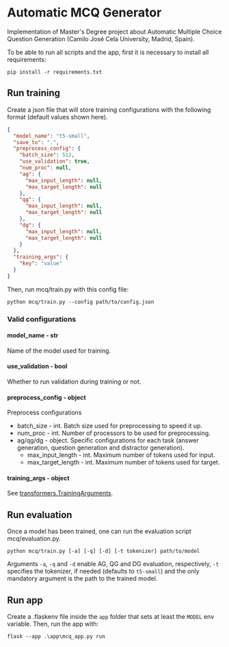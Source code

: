 # Automatic MCQ Generator
Implementation of Master's Degree project about Automatic Multiple Choice
Question Generation (Camilo José Cela University, Madrid, Spain).

To be able to run all scripts and the app, first it is necessary to install all
requirements:
```shell
pip install -r requirements.txt
```

## Run training
Create a json file that will store training configurations with the following
format (default values shown here).

```json
{
  "model_name": "t5-small",
  "save_to": ".",
  "preprocess_config": {
    "batch_size": 512,
    "use_validation": true,
    "num_proc": null,
    "ag": {
      "max_input_length": null,
      "max_target_length": null
    },
    "qg": {
      "max_input_length": null,
      "max_target_length": null
    },
    "dg": {
      "max_input_length": null,
      "max_target_length": null
    }
  },
  "training_args": {
    "key": "value"
  }
}
```
Then, run mcq/train.py with this config file:
```shell
python mcq/train.py --config path/to/config.json
```

### Valid configurations
#### model_name - str
Name of the model used for training.

#### use_validation - bool
Whether to run validation during training or not.

#### preprocess_config - object
Preprocess configurations

- batch_size - int. Batch size used for preprocessing to speed it up.
- num_proc - int. Number of processors to be used for preprocessing.
- ag/qg/dg - object. Specific configurations for each task (answer generation, 
  question generation and distractor generation).
  - max_input_length - int. Maximum number of tokens used for input.
  - max_target_length - int. Maximum number of tokens used for target.

#### training_args - object
See [transformers.TrainingArguments](https://huggingface.co/docs/transformers/v4.22.1/en/main_classes/trainer#transformers.TrainingArguments).

## Run evaluation
Once a model has been trained, one can run the evaluation script
mcq/evaluation.py.
```shell
python mcq/train.py [-a] [-q] [-d] [-t tokenizer] path/to/model
```
Arguments `-a`, `-q` and `-d` enable AG, QG and DG evaluation, respectively,
`-t` specifies the tokenizer, if needed (defaults to `t5-small`) and the only
mandatory argument is the path to the trained model.

## Run app
Create a .flaskenv file inside the `app` folder that sets at least the `MODEL`
env variable. Then, run the app with:
```shell
flask --app .\app\mcq_app.py run
```